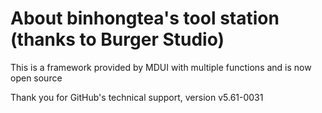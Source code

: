 # About binhongtea's tool station (thanks to Burger Studio)

This is a framework provided by MDUI with multiple functions and is now open source

Thank you for GitHub's technical support, version v5.61-0031

